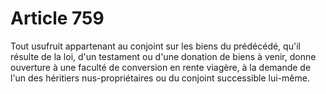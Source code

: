 # Article 759

Tout usufruit appartenant au conjoint sur les biens du prédécédé, qu'il résulte de la loi, d'un testament ou d'une donation de biens à venir, donne ouverture à une faculté de conversion en rente viagère, à la demande de l'un des héritiers nus-propriétaires ou du conjoint successible lui-même.